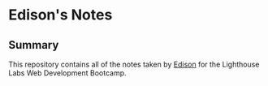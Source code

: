 # Edison's Notes
## Summary 

This repository contains all of the notes taken by [Edison](https://github.com/edison-cy-yang/) for the Lighthouse Labs Web Development Bootcamp.